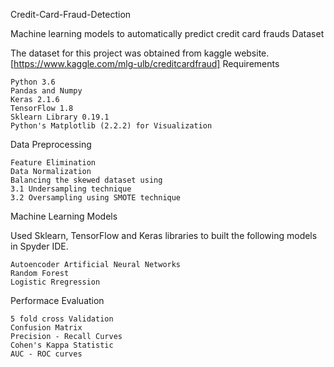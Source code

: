 Credit-Card-Fraud-Detection

Machine learning models to automatically predict credit card frauds
Dataset

The dataset for this project was obtained from kaggle website.
[https://www.kaggle.com/mlg-ulb/creditcardfraud]
Requirements

    Python 3.6
    Pandas and Numpy
    Keras 2.1.6
    TensorFlow 1.8
    Sklearn Library 0.19.1
    Python's Matplotlib (2.2.2) for Visualization

Data Preprocessing

    Feature Elimination
    Data Normalization
    Balancing the skewed dataset using
    3.1 Undersampling technique
    3.2 Oversampling using SMOTE technique

Machine Learning Models

Used Sklearn, TensorFlow and Keras libraries to built the following models in Spyder IDE.

    Autoencoder Artificial Neural Networks
    Random Forest
    Logistic Rregression

Performace Evaluation

    5 fold cross Validation
    Confusion Matrix
    Precision - Recall Curves
    Cohen's Kappa Statistic
    AUC - ROC curves
